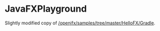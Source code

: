 # JavaFXPlayground

Slightly modified copy of [/openjfx/samples/tree/master/HelloFX/Gradle](https://github.com/openjfx/samples/tree/master/HelloFX/Gradle).
